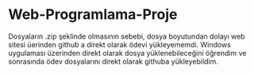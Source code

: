 # Web-Programlama-Proje
Dosyaların .zip şeklinde olmasının sebebi, dosya boyutundan dolayı web sitesi üerinden github a direkt olarak ödevi yükleyememdi.
Windows uygulaması üzerinden direkt olarak dosya yüklenebileceğini öğrendim ve sonrasında ödev dosyalarını direkt olarak githuba yükleyebildim.
